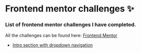 # Frontend mentor challenges ✨

### List of frontend mentor challenges I have completed.

All the challenges can be found here: [Frontend Mentor](https://www.frontendmentor.io/challenges)

- [Intro section with dropdown navigation](https://github.com/MarSkor/frontend-mentor-challenges/tree/Intro-section-with-dropdown-navigation)
